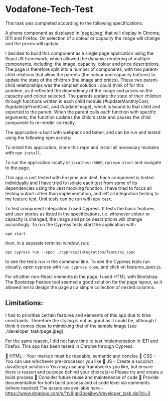 # Vodafone-Tech-Test

This task was completed according to the following specifications:

A phone component as displayed in ‘page.jpeg’ that will display in Chrome, IE11 and Firefox. On selection of a colour or capacity the image will change and the prices will update.

I decided to build this component as a single page application using the React JS framework, which allowed the dynamic rendering of multiple components, including: the image, capacity, colour and price descriptions. The page is therefore split into a number of components, with two parent-child relations that allow the parents (the colour and capacity buttons) to update the state of the children (the image and prices). These two parent-child relationships was the simplest solution I could think of for this problem, as it reflected the dependency of the image and prices on the capacity and colour selected. The parents update the state of their children through functions written in each child module (#updateMonthlyCost, #updateUpFrontCost, and #updateImage), which is bound to that child and exported to the parent. When the parent calls each function with specific arguments, the function updates the child's state and causes the child component to re-render correctly.

The application is built with webpack and babel, and can be run and tested using the following npm scripts:

To install this application, clone this repo and install all necessary modules with `npm install`.

To run the application locally at `localhost:8080`, run `npm start` and navigate to the page.

This app is unit tested with Enzyme and Jest. Each component is tested individually and I have tried to isolate each test from some of its dependencies using the Jest mocking function. I have tried to focus all testing output rather than implementation, and left all integration testing to my feature test. Unit tests can be run with `npm test`.

To test component integration I used Cypress. It tests the basic features and user stories as listed in the specifications, i.e. whenever colour or capacity is changed, the image and price descriptions will change accordingly. To run the Cypress tests start the application with:

`npm start`

then, in a separate terminal window, run:

`npx cypress run --spec ./cypress/integration/features_spec`

to see the tests run in the command line. To see the Cypress tests run visually, open cypress with `npx cypress open`, and click on features_spec.js.

For all other non-React elements in the page, I used HTML with Bootstrap. The Bootstrap flexbox tool seemed a good solution for the page layout, as it allowed me to design the page as a simple collection of nested columns.

## Limitations:

I had to priorities certain features and elements of this app due to time constraints. Therefore the styling is not as good as it could be, although I think it comes close to mimicking that of the sample image (see ./developer_task/page.jpeg).

For the same reason, I did not have time to test implementation in IE11 and Firefox. This app has been tested in Chrome through Cypress.

 HTML – Your markup must be readable, semantic and concise
 CSS – You can use whichever pre-processor you like
 JS – Create a succinct JavaScript solution
o You may use any frameworks you like, but ensure there is reason and purpose behind your choice(s)
o Please try and create a build process
 Consider future reuse and maintenance of code
 Provide documentation for both build process and at code level via
comments (where needed) The assets are available here –
https://www.dropbox.com/s/1tv9ign3bosjbvv/developer_task.zip?dl=0
